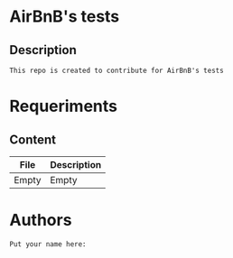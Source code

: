 # AirBnB's tests

## Description

    This repo is created to contribute for AirBnB's tests

# Requeriments

## Content

| File | Description |
| --- | --- |
| Empty | Empty |

# Authors

    Put your name here:
